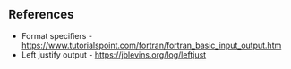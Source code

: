 ## References

- Format specifiers - https://www.tutorialspoint.com/fortran/fortran_basic_input_output.htm
- Left justify output - https://jblevins.org/log/leftjust
